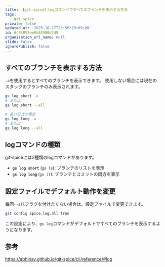 ```yaml
---
title: 【git-spice】logコマンドですべてのブランチを表示する方法
tags:
  - git-spice
private: false
updated_at: '2025-10-17T23:56:23+09:00'
id: 6c8f893ee0b63900d7d9
organization_url_name: null
slide: false
ignorePublish: false
---
```

## すべてのブランチを表示する方法

`-a`を使用するとすべてのブランチを表示できます。
使用しない場合には現在のスタックのブランチのみ表示されます。

```bash
gs log short -a
# または
gs log short --all

# 長い形式の場合
gs log long -a
# または
gs log long --all
```

## logコマンドの種類

git-spiceには2種類のlogコマンドがあります。

- **`gs log short`** (`gs ls`): ブランチのリストを表示
- **`gs log long`** (`gs ll`): ブランチとコミットの両方を表示

## 設定ファイルでデフォルト動作を変更

毎回`--all`フラグを付けたくない場合は、設定ファイルで変更できます。

```bash
git config spice.log.all true
```

この設定により、`gs log`コマンドがデフォルトですべてのブランチを表示するようになります。

## 参考

https://abhinav.github.io/git-spice/cli/reference/#log
